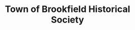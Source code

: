---
layout: repo
title: "Town of Brookfield Historical Society"
id: 18947
permalink: repos/18947/
---